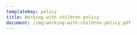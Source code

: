 ```yaml
---
templateKey: policy
title: Working with children policy
document: /img/working-with-children-policy.pdf
---
```


